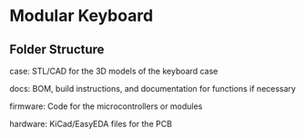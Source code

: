 # Modular Keyboard

## Folder Structure
case: STL/CAD for the 3D models of the keyboard case

docs:  BOM, build instructions, and documentation for functions if necessary

firmware: Code for the microcontrollers or modules

hardware: KiCad/EasyEDA files for the PCB
